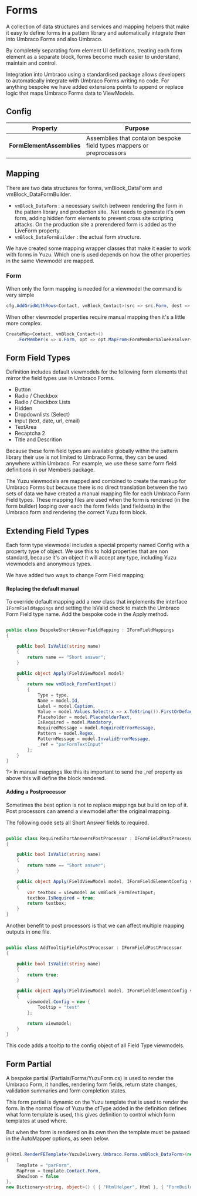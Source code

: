 # Forms

A collection of data structures and services and mapping helpers that make it easy to define forms in a pattern library and automatically integrate then into Umbraco Forms and also Umbraco. 

By completely separating form element UI definitions, treating each form element as a separate block, forms become much easier to understand, maintain and control.

Integration into Umbraco using a standardised package allows developers to automatically integrate with Umbraco Forms writing no code. For anything bespoke we have added extensions points to append or replace logic that maps Umbraco Forms data to ViewModels.   

## Config

| Property    			    	| Purpose 			                                                    |
| ----------------------------- | ----------------------------------------------------------------------|
| **FormElementAssemblies**		| Assemblies that contaion bespoke field types mappers or preprocessors |

## Mapping

There are two data structures for forms, vmBlock_DataForm and vmBlock_DataFormBuilder. 

- `vmBlock_DataForm` : a necessary switch between rendering the form in the pattern library and production site. .Net needs to generate it's own form, adding hidden form elements to prevent cross site scripting attacks. On the production site a prerendered form is added as the LiveForm property.
- `vmBlock_DataFormBuilder` : the actual form structure.

We have created some mapping wrapper classes that make it easier to work with forms in Yuzu. Which one is used depends on how the other properties in the same Viewmodel are mapped.

### Form

When only the form mapping is needed for a viewmodel the command is very simple

```c#
cfg.AddGridWithRows<Contact, vmBlock_Contact>(src => src.Form, dest => dest.Form);
```

When other viewmodel properties require manual mapping then it's a little more complex.

```c#
CreateMap<Contact, vmBlock_Contact>()
    .ForMember(x => x.Form, opt => opt.MapFrom<FormMemberValueResolver<Contact, vmBlock_Contact>(y => y.Form));
```

## Form Field Types

Definition includes default viewmodels for the following form elements that mirror the field types use in Umbraco Forms.

- Button
- Radio / Checkbox
- Radio / Checkbox Lists
- Hidden
- Dropdownlists (Select)
- Input (text, date, url, email)
- TextArea
- Recaptcha 2
- Title and Descrition

Because these form field types are available globally within the pattern library their use is not  limited to Umbraco Forms, they can be used anywhere within Umbraco. For example, we use these same form field definitions in our Members package. 

The Yuzu viewmodels are mapped and combined to create the markup for Umbraco Forms but because there is no direct translation between the two sets of data we have created a manual mapping file for each Umbraco Form Field types. These mapping files are used when the form is rendered (in the form builder) looping over each the form fields (and fieldsets) in the Umbraco form and rendering the correct Yuzu form block.

## Extending Field Types

Each form type viewmodel includes a special property named Config with a property type of object. We use this to hold properties that are non standard, because it's an object it will accept any type, including Yuzu viewmodels and anonymous types.

We have added two ways to change Form Field mapping;

#### Replacing the default manual

To override default mapping add a new class that implements the interface `IFormFieldMappings` and setting the IsValid check to match the Umbraco Form Field type name. Add the bespoke code in the Apply method. 

``` c#

public class BespokeShortAnswerFieldMapping : IFormFieldMappings
{

    public bool IsValid(string name)
    {
        return name == "Short answer";
    }

    public object Apply(FieldViewModel model)
    {
        return new vmBlock_FormTextInput()
        {
            Type = type,
            Name = model.Id,
            Label = model.Caption,
            Value = model.Values.Select(x => x.ToString()).FirstOrDefault(),
            Placeholder = model.PlaceholderText,
            IsRequired = model.Mandatory,
            RequiredMessage = model.RequiredErrorMessage,
            Pattern = model.Regex,
            PatternMessage = model.InvalidErrorMessage,
            _ref = "parFormTextInput"
        };
    }
}

```

?> In manual mappings like this its important to send the _ref property as above this will define the block rendered.

#### Adding a Postprocessor

Sometimes the best option is not to replace mappings but build on top of it. Post processors can amend a viewmodel after the original mapping.

The following code sets all Short Answer fields to required. 

``` c#

public class RequiredShortAnswersPostProcessor : IFormFieldPostProcessor
{

    public bool IsValid(string name)
    {
        return name == "Short answer";
    }

    public object Apply(FieldViewModel model, IFormFieldElementConfig viewmodel)
    {
        var textbox = viewmodel as vmBlock_FormTextInput;
        textbox.IsRequired = true;
        return textbox;
    }
}

```

Another benefit to post processors is that we can affect multiple mapping outputs in one file. 

``` c#

public class AddTooltipFieldPostProcessor : IFormFieldPostProcessor
{

    public bool IsValid(string name)
    {
        return true;
    }

    public object Apply(FieldViewModel model, IFormFieldElementConfig viewmodel)
    {
        viewmodel.Config = new {
            Tooltip = "test"
        };

        return viewmodel;
    }
}

```

This code adds a tooltip to the config object of all Field Type viewmodels.

## Form Partial 

A bespoke partial (Partials/Forms/YuzuForm.cs) is used to render the Umbraco Form, it handles, rendering form fields, return state changes, validation summaries and form completion states. 

This form partial is dynamic on the Yuzu template that is used to render the form. In the normal flow of Yuzu the ofType added in the definition defines what form template is used, this gives definition to control which form templates at used where. 

But when the form is rendered on its own then the template must be passed in the AutoMapper options, as seen below.

``` c#

@(Html.RenderFETemplate<YuzuDelivery.Umbraco.Forms.vmBlock_DataForm>(new RenderSettings()
{
    Template = "parForm",
    MapFrom = template.Contact.Form,
    ShowJson = false
},
new Dictionary<string, object>() { { "HtmlHelper", Html }, { "FormBuilderTemplate", "parFormBuilder" } }))


```